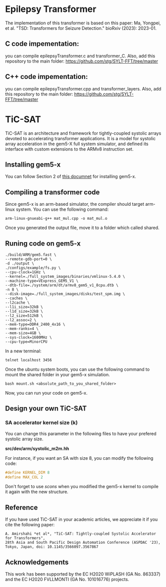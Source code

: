 # Epilepsy Transformer
The implementation of this transformer is based on this paper:
Ma, Yongpei, et al. "TSD: Transformers for Seizure Detection." bioRxiv (2023): 2023-01.

## C code impementation:
you can compile epilepsyTransformer.c and transformer_C. Also, add this repository to the main folder: https://github.com/stg/SYLT-FFT/tree/master


## C++ code impementation:

you can compile epilepsyTransformer.cpp and transformer_layers. Also, add this repository to the main folder: https://github.com/stg/SYLT-FFT/tree/master

# TiC-SAT

TiC-SAT is an architecture and framework for tightly-coupled systolic arrays devoted to accelerating transformer applications. 
It is a  model for systolic array acceleration in the gem5-X full system simulator, and defined its interface with custom extensions to the ARMv8 instruction set. 

## Installing gem5-x
You can follow Section 2 of [this documnet](https://www.epfl.ch/labs/esl/wp-content/uploads/2021/08/gem5_X_TechnicalManual_v2.pdf) for installing gem5-x.

## Compiling a transformer code
Since gem5-x is an arm-based simulator, the compiler should target arm-linux system. You can use the following command:
``` script
arm-linux-gnueabi-g++ mat_mul.cpp -o mat_mul.o
```
Once you generated the output file, move it to a folder which called shared.

## Runing code on gem5-x
```
./build/ARM/gem5.fast \
--remote-gdb-port=0 \
-d ./output \
./configs/example/fs.py \
--cpu-clock=1GHz \
--kernel=./full_system_images/binaries/vmlinux-5.4.0 \
--machine-type=VExpress_GEM5_V1 \
--dtb-file=./system/arm/dt/armv8_gem5_v1_8cpu.dtb \
-n 8 \
--disk-image=./full_system_images/disks/test_spm.img \
--caches \
--l2cache \
--l1i_size=32kB \
--l1d_size=32kB \
--l2_size=512kB \
--l2_assoc=2 \
--mem-type=DDR4_2400_4x16 \
--mem-ranks=4 \
--mem-size=4GB \
--sys-clock=1600MHz \
--cpu-type=MinorCPU
```

In a new terminal:
``` script
telnet localhost 3456
```
Once the ubuntu system boots, you can use the following command to mount the shared folder in your gem5-x simulation.
```
bash mount.sh <absolute_path_to_you_shared_folder>
```
Now, you can run your code on gem5-x.

## Design your own TiC-SAT

### SA accelerator kernel size (k)
You can change this parameter in the following files to have your prefered systolic array size. 

**src/dev/arm/systolic_m2m.hh**

For instance, if you want an SA with size 8, you can modify the following code:
``` C++
#define KERNEL_DIM 8
#define MAX_COL 2
```

Don't forget to use *scons* when you modified the gem5-x kernel to compile it again with the new structure.

## Reference
If you have used TiC-SAT in your academic articles, we appreciate it if you cite the following paper:

```
A. Amirshahi *et al*, "TiC-SAT: Tightly-coupled Systolic Accelerator for Transformers", 
28th Asia and South Pacific Design Automation Conference (ASPDAC '23), Tokyo, Japan, doi: 10.1145/3566097.3567867
```



## Acknowledgements
This work has been supported by the EC H2020 WiPLASH (GA No. 863337) and the EC H2020 FVLLMONTI (GA No. 101016776) projects.

